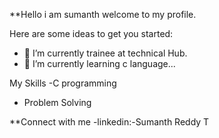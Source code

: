 
**Hello i am sumanth
welcome to my profile.

Here are some ideas to get you started:

- 🔭 I’m currently trainee at technical Hub.
- 🌱 I’m currently learning c language...

My Skills
-C programming
- Problem Solving


**Connect with me
-linkedin:-Sumanth Reddy T  
